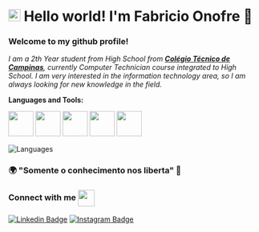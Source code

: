 <!--### Hi there, I'm [Fabricio!](https://anuraghazra.github.io) 👋 -->
# <img src="https://github.com/rajput2107/rajput2107/blob/master/Assets/Earth.gif" width="24px"> Hello world! I'm Fabricio Onofre 👋 

### Welcome to my github profile!

<em>I am a 2th Year student from High School from <a href="https://cotuca.unicamp.br/cotuca/"><b>Colégio Técnico de Campinas</b></a>, currently Computer Technician course integrated to High School. I am very interested in the information technology area, so I am always looking for new knowledge in the field. </em>



**Languages and Tools:**  
 
<code><img height="50" src="https://www.vectorlogo.zone/logos/w3_html5/w3_html5-ar21.svg"></code>
<code><img height="50" src="https://www.vectorlogo.zone/logos/javascript/javascript-ar21.svg"></code>
<code><img height="50" src="https://www.vectorlogo.zone/logos/reactjs/reactjs-ar21.svg"></code>
<code><img height="50" src="https://www.vectorlogo.zone/logos/nodejs/nodejs-ar21.svg"></code>
<code><img height="50" src="https://www.vectorlogo.zone/logos/java/java-ar21.svg"></code>


<img alt="Languages" src="https://github-readme-stats.vercel.app/api/top-langs/?username=FabricioOnofre&show_icons=true&layout=compact" />

### 🌍 "Somente o conhecimento nos liberta" 🧠

### Connect with me <img align="center" src="https://github.com/rajput2107/rajput2107/blob/master/Assets/Handshake.gif" height="33px" />


[![Linkedin Badge](https://img.shields.io/badge/-LinkedIn-blue?style=flat-square&logo=Linkedin&logoColor=white&link=https://www.linkedin.com/in/isadora-rodrigues-stangarlin-48402b141/)](https://www.linkedin.com/in/fabr%C3%ADcio-onofre-7947671b5/) [![Instagram Badge](https://img.shields.io/badge/-Instagram-violet?style=flat-square&logo=Instagram&logoColor=white&link=https://www.instagram.com/papodedev/)](https://www.instagram.com/fabricio_onofre1/) 
